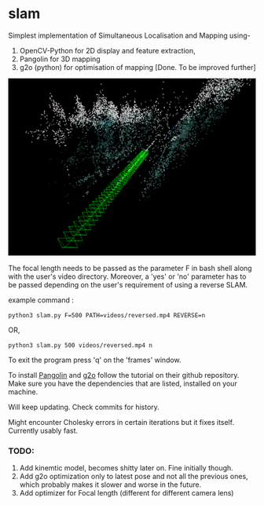 # slam
Simplest implementation of Simultaneous Localisation and Mapping using-
1.  OpenCV-Python for 2D display and feature extraction,
2.  Pangolin for 3D mapping 
3.  g2o (python) for optimisation of mapping [Done. To be improved further]

![output on a test video](https://github.com/gittygupta/slam/blob/master/output.png)

The focal length needs to be passed as the parameter F in bash shell along with the user's video directory. Moreover, a 'yes' or 'no' parameter has to be passed depending on the user's requirement of using a reverse SLAM.

example command : 
```
python3 slam.py F=500 PATH=videos/reversed.mp4 REVERSE=n
```
OR,

```
python3 slam.py 500 videos/reversed.mp4 n
```

To exit the program press 'q' on the 'frames' window.

To install [Pangolin](https://github.com/uoip/pangolin) and [g2o](https://github.com/uoip/g2opy) follow the tutorial on their github repository. Make sure you have the dependencies that are listed, installed on your machine.

Will keep updating. Check commits for history.

Might encounter Cholesky errors in certain iterations but it fixes itself. Currently usably fast.

### TODO:
1. Add kinemtic model, becomes shitty later on. Fine initially though.
2. Add g2o optimization only to latest pose and not all the previous ones, which probably makes it slower and worse in the future.
3. Add optimizer for Focal length (different for different camera lens)


